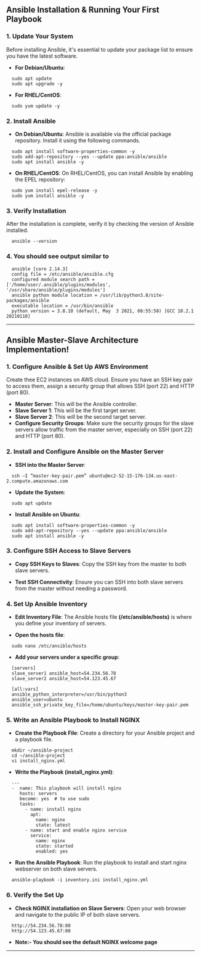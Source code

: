 ## Ansible Installation & Running Your First Playbook

### 1. Update Your System
Before installing Ansible, it's essential to update your package list to ensure you have the latest software. </br>

- **For Debian/Ubuntu**:

```
  sudo apt update
  sudo apt upgrade -y
```

- **For RHEL/CentOS**:
```
  sudo yum update -y
```

### 2. Install Ansible

- **On Debian/Ubuntu**:
  Ansible is available via the official package repository. Install it using the following commands. </br>

```
  sudo apt install software-properties-common -y
  sudo add-apt-repository --yes --update ppa:ansible/ansible
  sudo apt install ansible -y
```

- **On RHEL/CentOS**:
  On RHEL/CentOS, you can install Ansible by enabling the EPEL repository:

```
  sudo yum install epel-release -y
  sudo yum install ansible -y
```

### 3. Verify Installation
After the installation is complete, verify it by checking the version of Ansible installed. </br>
```
  ansible --version
```

### 4. You should see output similar to

```
  ansible [core 2.14.3]
  config file = /etc/ansible/ansible.cfg
  configured module search path = ['/home/user/.ansible/plugins/modules', '/usr/share/ansible/plugins/modules']
  ansible python module location = /usr/lib/python3.8/site-packages/ansible
  executable location = /usr/bin/ansible
  python version = 3.8.10 (default, May  3 2021, 08:55:58) [GCC 10.2.1 20210110]
```
---

## Ansible Master-Slave Architecture Implementation!

### 1. Configure Ansible & Set Up AWS Environment
  Create thee EC2 instances on AWS cloud. Ensure you have an SSH key pair to access them, assign a security group that allows SSH (port 22) and HTTP (port 80). </br>

- **Master Server**: This will be the Ansible controller. </br>
- **Slave Server 1**: This will be the first target server. </br>
- **Slave Server 2**: This will be the second target server. </br>
- **Configure Security Groups**: Make sure the security groups for the slave servers allow traffic from the master server, especially on SSH (port 22) and HTTP (port 80). </br>

### 2. Install and Configure Ansible on the Master Server

- **SSH into the Master Server**:

```
  ssh –I “master-key-pair.pem” ubuntu@ec2-52-15-176-134.us-east-2.compute.amazonaws.com
```

- **Update the System**:

```
  sudo apt update
```

- **Install Ansible on Ubuntu**:

```
  sudo apt install software-properties-common -y
  sudo add-apt-repository --yes --update ppa:ansible/ansible
  sudo apt install ansible -y
```
### 3. Configure SSH Access to Slave Servers

- **Copy SSH Keys to Slaves**:
  Copy the SSH key from the master to both slave servers.

 - **Test SSH Connectivity**:
   Ensure you can SSH into both slave servers from the master without needing a password.

 ### 4. Set Up Ansible Inventory

 - **Edit Inventory File**:
  The Ansible hosts file **(/etc/ansible/hosts)** is where you define your inventory of servers.

- **Open the hosts file**:

```
  sudo nano /etc/ansible/hosts
```

- **Add your servers under a specific group**:

```
  [servers]
  slave_server1 ansible_host=54.234.56.78
  slave_server2 ansible_host=54.123.45.67

  [all:vars]
  ansible_python_interpreter=/usr/bin/python3
  ansible_user=ubuntu
  ansible_ssh_private_key_file=/home/ubuntu/keys/master-key-pair.pem
```
 
 ### 5. Write an Ansible Playbook to Install NGINX

 - **Create the Playbook File**:
   Create a directory for your Ansible project and a playbook file.

```
  mkdir ~/ansible-project
  cd ~/ansible-project
  vi install_nginx.yml

```

- **Write the Playbook (install_nginx.yml)**:

```
  ---
  -  name: This playbook will install nginx
     hosts: servers
     become: yes  # to use sudo
     tasks:
       - name: install nginx
         apt: 
           name: nginx
           state: latest
       - name: start and enable nginx service
         service:
           name: nginx
           state: started
           enabled: yes
```

 - **Run the Ansible Playbook**:
   Run the playbook to install and start nginx webserver on both slave servers.

```
  ansible-playbook -i inventory.ini install_nginx.yml
```

 ### 6. Verify the Set Up

 - **Check NGINX installation on Slave Servers**:
   Open your web browser and navigate to the public IP of both slave servers.

```
  http://54.234.56.78:80
  http://54.123.45.67:80
```

- **Note:- You should see the default NGINX welcome page**

---
